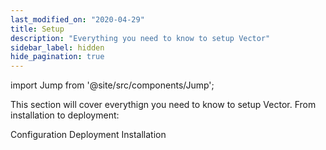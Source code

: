```yaml
---
last_modified_on: "2020-04-29"
title: Setup
description: "Everything you need to know to setup Vector"
sidebar_label: hidden
hide_pagination: true
---
```


import Jump from '@site/src/components/Jump';

This section will cover everythign you need to know to setup Vector. From
installation to deployment:

<Jump to="/docs/setup/configuration/">Configuration</Jump>
<Jump to="/docs/setup/deployment/">Deployment</Jump>
<Jump to="/docs/setup/installation/">Installation</Jump>



